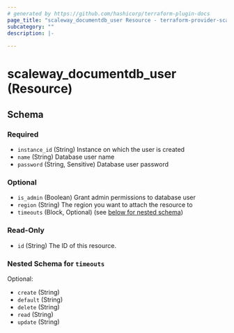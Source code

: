 ```yaml
---
# generated by https://github.com/hashicorp/terraform-plugin-docs
page_title: "scaleway_documentdb_user Resource - terraform-provider-scaleway"
subcategory: ""
description: |-
  
---
```


# scaleway_documentdb_user (Resource)





<!-- schema generated by tfplugindocs -->
## Schema

### Required

- `instance_id` (String) Instance on which the user is created
- `name` (String) Database user name
- `password` (String, Sensitive) Database user password

### Optional

- `is_admin` (Boolean) Grant admin permissions to database user
- `region` (String) The region you want to attach the resource to
- `timeouts` (Block, Optional) (see [below for nested schema](#nestedblock--timeouts))

### Read-Only

- `id` (String) The ID of this resource.

<a id="nestedblock--timeouts"></a>
### Nested Schema for `timeouts`

Optional:

- `create` (String)
- `default` (String)
- `delete` (String)
- `read` (String)
- `update` (String)
